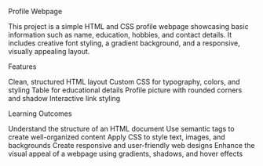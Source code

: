 Profile Webpage

This project is a simple HTML and CSS profile webpage showcasing basic information such as name, education, hobbies, and contact details. It includes creative font styling, a gradient background, and a responsive, visually appealing layout.

Features

Clean, structured HTML layout
Custom CSS for typography, colors, and styling
Table for educational details
Profile picture with rounded corners and shadow
Interactive link styling


Learning Outcomes

Understand the structure of an HTML document
Use semantic tags to create well-organized content
Apply CSS to style text, images, and backgrounds
Create responsive and user-friendly web designs
Enhance the visual appeal of a webpage using gradients, shadows, and hover effects
